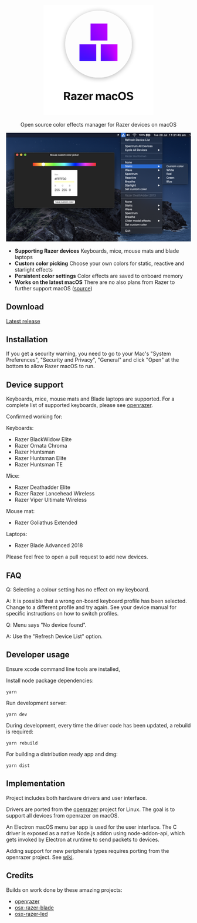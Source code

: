 
<p align="center">
  <img src="resources/hero.png" alt="keyboard demo pic" />
  <p align="center">Open source color effects manager for Razer devices on macOS</p>
</p>

<p align="center">
  <img src="screenshots/dark.png">
</p>

- __Supporting Razer devices__ Keyboards, mice, mouse mats and blade laptops
- __Custom color picking__ Choose your own colors for static, reactive and starlight effects
- __Persistent color settings__ Color effects are saved to onboard memory
- __Works on the latest macOS__ There are no also plans from Razer to further support macOS ([source](https://support.razer.com/articles/1543762911))

## Download
[Latest release](https://github.com/1kc/razer-macos/releases)

## Installation

If you get a security warning, you need to go to your Mac's "System Preferences", "Security and Privacy", "General" and click "Open" at the bottom to allow Razer macOS to run.

## Device support

Keyboards, mice, mouse mats and Blade laptops are supported.
For a complete list of supported keyboards, please see [openrazer](https://openrazer.github.io).

Confirmed working for:

Keyboards:

* Razer BlackWidow Elite
* Razer Ornata Chroma
* Razer Huntsman
* Razer Huntsman Elite
* Razer Huntsman TE

Mice:

* Razer Deathadder Elite
* Razer Razer Lancehead Wireless
* Razer Viper Ultimate Wireless

Mouse mat:

* Razer Goliathus Extended

Laptops:

* Razer Blade Advanced 2018

Please feel free to open a pull request to add new devices.

## FAQ

Q: Selecting a colour setting has no effect on my keyboard.

A: It is possible that a wrong on-board keyboard profile has been selected. Change to a different profile and try again. See your device manual for specific instructions on how to switch profiles.

Q: Menu says "No device found".

A: Use the "Refresh Device List" option.

## Developer usage

Ensure xcode command line tools are installed,

Install node package dependencies:

    yarn

Run development server:

    yarn dev

During development, every time the driver code has been updated, a rebuild is required:

    yarn rebuild

For building a distribution ready app and dmg:

    yarn dist


## Implementation

Project includes both hardware drivers and user interface.

Drivers are ported from the [openrazer](https://github.com/openrazer/openrazer) project for Linux.
The goal is to support all devices from openrazer on macOS.

An Electron macOS menu bar app is used for the user interface. 
The C driver is exposed as a native Node.js addon using node-addon-api, which gets invoked by Electron at runtime to send packets to devices.

Adding support for new peripherals types requires porting from the openrazer project. See [wiki](https://github.com/1kc/razer-macos/wiki).

## Credits

Builds on work done by these amazing projects:

* [openrazer](https://github.com/openrazer/openrazer)
* [osx-razer-blade](https://github.com/kprinssu/osx-razer-blade)
* [osx-razer-led](https://github.com/dylanparker/osx-razer-led)
